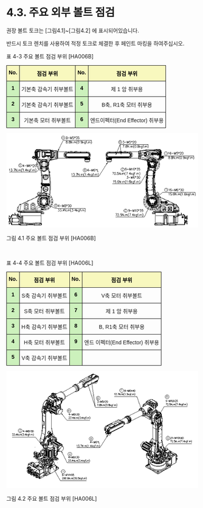 ﻿# 4.3. 주요 외부 볼트 점검

권장 볼트 토크는 [그림4.1]~[그림4.2] 에 표시되어있습니다.

반드시 토크 렌치를 사용하여 적정 토크로 체결한 후 페인트 마킹을 하여주십시오.


표 4-3 주요 볼트 점검 부위 [HA006B]

<style type="text/css">
.tg  {border-collapse:collapse;border-spacing:0;}
.tg td{border-color:black;border-style:solid;border-width:1px;font-family:Arial, sans-serif;font-size:14px;
  overflow:hidden;padding:10px 5px;word-break:normal;}
.tg th{border-color:black;border-style:solid;border-width:1px;font-family:Arial, sans-serif;font-size:14px;
  font-weight:normal;overflow:hidden;padding:10px 5px;word-break:normal;}
.tg .tg-t1e1{background-color:#ccf1bc;color:#000000;font-weight:bold;text-align:center;vertical-align:top}
.tg .tg-1e26{background-color:#f8f8be;color:#000000;font-weight:bold;text-align:center;vertical-align:top}
.tg .tg-baqh{text-align:center;vertical-align:top}
</style>
<table class="tg">
<thead>
  <tr>
    <th class="tg-1e26">No.</th>
    <th class="tg-1e26">점검 부위</th>
    <th class="tg-1e26">No.</th>
    <th class="tg-1e26">점검 부위</th>
  </tr>
</thead>
<tbody>
  <tr>
    <td class="tg-t1e1">1</td>
    <td class="tg-baqh">기본축 감속기 취부볼트</td>
    <td class="tg-t1e1">4</td>
    <td class="tg-baqh">제 1 암 취부용</td>
  </tr>
  <tr>
    <td class="tg-t1e1">2</td>
    <td class="tg-baqh">기본축 감속기 취부볼트</td>
    <td class="tg-t1e1">5</td>
    <td class="tg-baqh">B축, R1축 모터 취부용</td>
  </tr>
  <tr>
    <td class="tg-t1e1">3</td>
    <td class="tg-baqh">기본축 모터 취부볼트</td>
    <td class="tg-t1e1">6</td>
    <td class="tg-baqh">엔드이펙터(End Effector) 취부용</td>
  </tr>
</tbody>
</table>



![](../_assets/그림_4.1_주요_볼트_점검_부위.png)

그림 4.1 주요 볼트 점검 부위 [HA006B]

<br>

표 4-4 주요 볼트 점검 부위 [HA006L]

<style type="text/css">
.tg  {border-collapse:collapse;border-spacing:0;}
.tg td{border-color:black;border-style:solid;border-width:1px;font-family:Arial, sans-serif;font-size:14px;
  overflow:hidden;padding:10px 5px;word-break:normal;}
.tg th{border-color:black;border-style:solid;border-width:1px;font-family:Arial, sans-serif;font-size:14px;
  font-weight:normal;overflow:hidden;padding:10px 5px;word-break:normal;}
.tg .tg-t1e1{background-color:#ccf1bc;font-weight:bold;text-align:center;vertical-align:top}
.tg .tg-1e26{background-color:#f8f8be;font-weight:bold;text-align:center;vertical-align:top}
.tg .tg-baqh{text-align:center;vertical-align:top}
</style>
<table class="tg">
<thead>
  <tr>
    <th class="tg-1e26">No.</th>
    <th class="tg-1e26">점검 부위</th>
    <th class="tg-1e26">No.</th>
    <th class="tg-1e26">점검 부위</th>
  </tr>
</thead>
<tbody>
  <tr>
    <td class="tg-t1e1">1</td>
    <td class="tg-baqh">S축 감속기 취부볼트</td>
    <td class="tg-t1e1">6</td>
    <td class="tg-baqh">V축 모터 취부볼트</td>
  </tr>
  <tr>
    <td class="tg-t1e1">2</td>
    <td class="tg-baqh">S축 모터 취부볼트</td>
    <td class="tg-t1e1">7</td>
    <td class="tg-baqh">제 1 암 취부용</td>
  </tr>
  <tr>
    <td class="tg-t1e1">3</td>
    <td class="tg-baqh">H축 감속기 취부볼트</td>
    <td class="tg-t1e1">8</td>
    <td class="tg-baqh">B, R1축 모터 취부용</td>
  </tr>
  <tr>
    <td class="tg-t1e1">4</td>
    <td class="tg-baqh">H축 모터 취부볼트</td>
    <td class="tg-t1e1">9</td>
    <td class="tg-baqh">엔드 이펙터(End Effector) 취부용</td>
  </tr>
  <tr>
    <td class="tg-t1e1">5</td>
    <td class="tg-baqh">V축 감속기 취부볼트</td>
    <td class="tg-t1e1"></td>
    <td class="tg-baqh"></td>
  </tr>
  </tr>
</tbody>
</table>

![](../_assets/그림_4.2_주요_볼트_점검_부위.png)

그림 4.2 주요 볼트 점검 부위 [HA006L]
